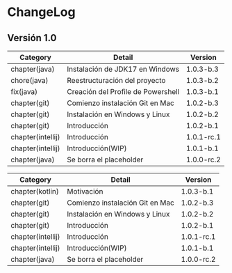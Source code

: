 # ChangeLog

## Versión 1.0

| Category          | Detail                             | Version    |
| ----------------- | ---------------------------------- | ---------- |
| chapter(java)     | Instalación de JDK17 en Windows    | 1.0.3-b.3  |
| chore(java)       | Reestructuración del proyecto      | 1.0.3-b.2  |
| fix(java)         | Creación del Profile de Powershell | 1.0.3-b.1  |
| chapter(git)      | Comienzo instalación Git en Mac    | 1.0.2-b.3  |
| chapter(git)      | Instalación en Windows y Linux     | 1.0.2-b.2  |
| chapter(git)      | Introducción                       | 1.0.2-b.1  |
| chapter(intellij) | Introducción                       | 1.0.1-rc.1 |
| chapter(intellij) | Introducción(WIP)                  | 1.0.1-b.1  |
| chapter(java)     | Se borra el placeholder            | 1.0.0-rc.2 |

| Category          | Detail                          | Version    |
| ----------------- | ------------------------------- | ---------- |
| chapter(kotlin)   | Motivación                      | 1.0.3-b.1  |
| chapter(git)      | Comienzo instalación Git en Mac | 1.0.2-b.3  |
| chapter(git)      | Instalación en Windows y Linux  | 1.0.2-b.2  |
| chapter(git)      | Introducción                    | 1.0.2-b.1  |
| chapter(intellij) | Introducción                    | 1.0.1-rc.1 |
| chapter(intellij) | Introducción(WIP)               | 1.0.1-b.1  |
| chapter(java)     | Se borra el placeholder         | 1.0.0-rc.2 |
